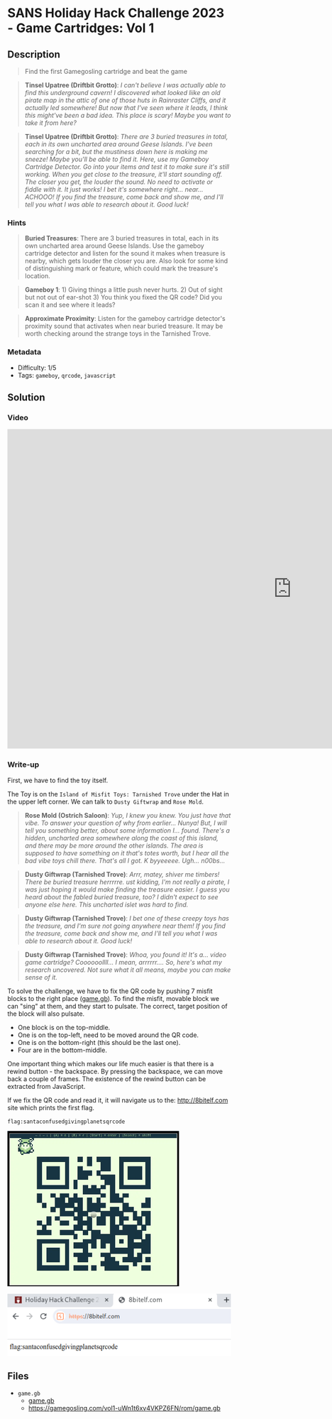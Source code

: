 # SANS Holiday Hack Challenge 2023 - Game Cartridges: Vol 1

## Description

> Find the first Gamegosling cartridge and beat the game

> **Tinsel Upatree (Driftbit Grotto)**:
*I can't believe I was actually able to find this underground cavern!
I discovered what looked liike an old pirate map in the attic of one of those huts in Rainraster Cliffs, and it actually led somewhere!
But now that I've seen where it leads, I think this might've been a bad idea. This place is scary! Maybe you want to take it from here?*

> **Tinsel Upatree (Driftbit Grotto)**:
*There are 3 buried treasures in total, each in its own uncharted area around Geese Islands.
I've been searching for a bit, but the mustiness down here is making me sneeze!
Maybe you'll be able to find it. Here, use my Gameboy Cartridge Detector. Go into your items and test it to make sure it's still working.
When you get close to the treasure, it'll start sounding off. The closer you get, the louder the sound.
No need to activate or fiddle with it. It just works!
I bet it's somewhere right... near... ACHOOO!
If you find the treasure, come back and show me, and I'll tell you what I was able to research about it.
Good luck!*

### Hints

> **Buried Treasures**: There are 3 buried treasures in total, each in its own uncharted area around Geese Islands. Use the gameboy cartridge detector and listen for the sound it makes when treasure is nearby, which gets louder the closer you are. Also look for some kind of distinguishing mark or feature, which could mark the treasure's location.

> **Gameboy 1**: 1) Giving things a little push never hurts. 2) Out of sight but not out of ear-shot 3) You think you fixed the QR code? Did you scan it and see where it leads?

> **Approximate Proximity**: Listen for the gameboy cartridge detector's proximity sound that activates when near buried treasure. It may be worth checking around the strange toys in the Tarnished Trove.

### Metadata

- Difficulty: 1/5
- Tags: `gameboy`, `qrcode`, `javascript`

## Solution

### Video

<iframe width="1280" height="720" src="https://www.youtube-nocookie.com/embed/LtHHYrNxOEw?start=1147" title="SANS Holiday Hack Challenge 2023 - Game Cartridges: Vol 1" frameborder="0" allow="accelerometer; autoplay; clipboard-write; encrypted-media; gyroscope; picture-in-picture; web-share" referrerpolicy="strict-origin-when-cross-origin" allowfullscreen></iframe>

### Write-up

First, we have to find the toy itself.

The Toy is on the `Island of Misfit Toys: Tarnished Trove` under the Hat in the upper left corner. We can talk to `Dusty Giftwrap` and `Rose Mold`.

> **Rose Mold (Ostrich Saloon)**:
*Yup, I knew you knew. You just have that vibe.
To answer your question of why from earlier... Nunya!
But, I will tell you something better, about some information I... found.
There's a hidden, uncharted area somewhere along the coast of this island, and there may be more around the other islands.
The area is supposed to have something on it that's totes worth, but I hear all the bad vibe toys chill there.
That's all I got. K byyeeeee.
Ugh... n00bs...*

> **Dusty Giftwrap (Tarnished Trove)**: 
*Arrr, matey, shiver me timbers! There be buried treasure herrrrre. 
ust kidding, I'm not really a pirate, I was just hoping it would make finding the treasure easier. 
I guess you heard about the fabled buried treasure, too? 
I didn't expect to see anyone else here. This uncharted islet was hard to find.*

> **Dusty Giftwrap (Tarnished Trove)**:
*I bet one of these creepy toys has the treasure, and I'm sure not going anywhere near them! 
If you find the treasure, come back and show me, and I'll tell you what I was able to research about it. 
Good luck!*

> **Dusty Giftwrap (Tarnished Trove)**: 
*Whoa, you found it! It's a... video game cartridge? 
Coooooollll... I mean, arrrrrr.... 
So, here's what my research uncovered. 
Not sure what it all means, maybe you can make sense of it.*

To solve the challenge, we have to fix the QR code by pushing 7 misfit blocks to the right place ([game.gb](files/game.gb)). To find the misfit, movable block we can "sing" at them, and they start to pulsate. The correct, target position of the block will also pulsate.

- One block is on the top-middle.
- One is on the top-left, need to be moved around the QR code.
- One is on the bottom-right (this should be the last one).
- Four are in the bottom-middle.

One important thing which makes our life much easier is that there is a rewind button - the backspace. By pressing the backspace, we can move back a couple of frames. The existence of the rewind button can be extracted from JavaScript.

If we fix the QR code and read it, it will navigate us to the: <http://8bitelf.com> site which prints the first flag.

```
flag:santaconfusedgivingplanetsqrcode
```

![QR](media/qr.png)

![Flag](media/flag.png)

## Files

- `game.gb`
    - [game.gb](files/game.gb)
    - <https://gamegosling.com/vol1-uWn1t6xv4VKPZ6FN/rom/game.gb>